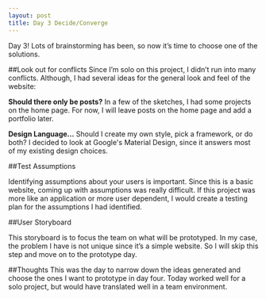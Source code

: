 ```yaml
---
layout: post
title: Day 3 Decide/Converge
---
```


Day 3! Lots of brainstorming has been, so now it’s time to choose one of the solutions.

##Look out for conflicts
Since I’m solo on this project, I didn’t run into many conflicts. Although, I had several ideas for the general look and feel of the website:

<strong>Should there only be posts?</strong> In a few of the sketches, I had some projects on the home page. For now, I will leave posts on the home page and add a portfolio later.

<strong>Design Language...</strong> Should I create my own style, pick a framework, or do both? I decided to look at Google's Material Design, since it answers most of my existing design choices.

##Test Assumptions

Identifying assumptions about your users is important. Since this is a basic website, coming up with assumptions was really difficult. If this project was more like an application or more user dependent, I would create a testing plan for the assumptions I had identified.

##User Storyboard

This storyboard is to focus the team on what will be prototyped. In my case, the problem I have is not unique since it’s a simple website. So I will skip this step and move on to the prototype day.

##Thoughts
This was the day to narrow down the ideas generated and choose the ones I want to prototype in day four. Today worked well for a solo project, but would have translated well in a team environment.
